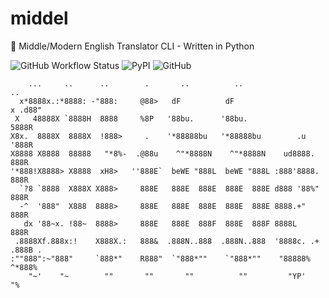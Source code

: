 # middel
📜 Middle/Modern English Translator CLI - Written in Python

![GitHub Workflow Status](https://img.shields.io/github/actions/workflow/status/johnnystarr/middel/ci.yaml?style=for-the-badge)
![PyPI](https://img.shields.io/pypi/v/middel?style=for-the-badge)
![GitHub](https://img.shields.io/github/license/johnnystarr/middel?style=for-the-badge)

```text
    ...     ..      ..        .       ..          ..                        .. 
  x*8888x.:*8888: -"888:     @88>   dF          dF                    x .d88"  
 X   48888X `8888H  8888     %8P   '88bu.      '88bu.                  5888R   
X8x.  8888X  8888X  !888>     .    '*88888bu   '*88888bu        .u     '888R   
X8888 X8888  88888   "*8%-  .@88u    ^"*8888N    ^"*8888N    ud8888.    888R   
'*888!X8888> X8888  xH8>   ''888E`  beWE "888L  beWE "888L :888'8888.   888R   
  `?8 `8888  X888X X888>     888E   888E  888E  888E  888E d888 '88%"   888R   
  -^  '888"  X888  8888>     888E   888E  888E  888E  888E 8888.+"      888R   
   dx '88~x. !88~  8888>     888E   888E  888F  888E  888F 8888L        888R   
 .8888Xf.888x:!    X888X.:   888&  .888N..888  .888N..888  '8888c. .+  .888B . 
:""888":~"888"     `888*"    R888"  `"888*""    `"888*""    "88888%    ^*888%  
    "~'    "~        ""       ""       ""          ""         "YP'       "%                                                                                                                                                                                                                                         
```
